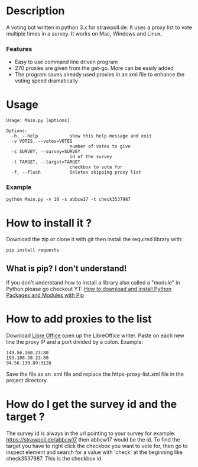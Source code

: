 # Description
A voting bot written in python 3.x for strawpoll.de. It uses a proxy list to vote multiple times in a survey.
It works on Mac, Windows and Linux.

### Features
- Easy to use command line driven program
- 270 proxies are given from the get-go. More can be easily added
- The program saves already used proxies in an xml file to enhance the voting speed dramatically

# Usage
```
Usage: Main.py [options]

Options:
  -h, --help            show this help message and exit
  -v VOTES, --votes=VOTES
                        number of votes to give
  -s SURVEY, --survey=SURVEY
                        id of the survey
  -t TARGET, --target=TARGET
                        checkbox to vote for
  -f, --flush           Deletes skipping proxy list
```

### Example
```
python Main.py -v 10 -s abbcw17 -t check3537987
```

# How to install it ?
Download the zip or clone it with git then install the required library with:
```
pip install requests
```

## What is pip? I don't understand!
If you don't understand how to install a library also called a "module" in Python please go checkout YT: 
[How to download and install Python Packages and Modules with Pip](https://www.youtube.com/watch?v=jnpC_Ib_lbc)

# How to add proxies to the list
Download [Libre Office](https://www.libreoffice.org/) open up the LibreOffice writer.
Paste on each new line the proxy IP and a port divided by a colon.
Example:
```
149.56.160.23:80
193.108.38.23:80
94.56.130.89:3128
```
Save the file as an .xml file and replace the https-proxy-list.xml file in the project directory.

# How do I get the survey id and the target ?
The survey id is always in the url pointing to your survey for example: https://strawpoll.de/abbcw17 then abbcw17 would be the id.
To find the target you have to right click the checkbox you want to vote for, then go to inspect element and search for a
value with 'check' at the beginning like check3537987. This is the checkbox id.
